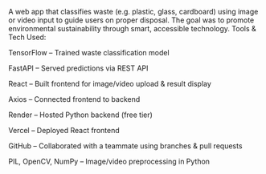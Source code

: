 A web app that classifies waste (e.g. plastic, glass, cardboard) using image or video input to guide users on proper disposal. The goal was to promote environmental sustainability through smart, accessible technology.
Tools & Tech Used:

TensorFlow – Trained waste classification model


FastAPI – Served predictions via REST API


React – Built frontend for image/video upload & result display


Axios – Connected frontend to backend


Render – Hosted Python backend (free tier)


Vercel – Deployed React frontend


GitHub – Collaborated with a teammate using branches & pull requests


PIL, OpenCV, NumPy – Image/video preprocessing in Python
